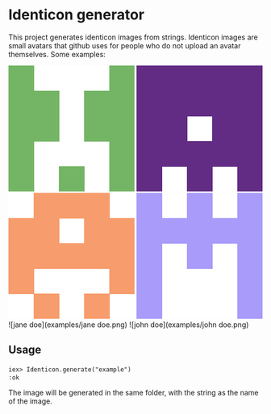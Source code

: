 # Identicon generator

This project generates identicon images from strings. Identicon images are small avatars that github uses for people
who do not upload an avatar themselves. Some examples:

![elixir](examples/elixir.png)
![erlang](examples/erlang.png)
![marcsi](examples/marcsi.png)
![nagyf](examples/nagyf.png)
![jane doe](examples/jane doe.png)
![john doe](examples/john doe.png)

## Usage

```
iex> Identicon.generate("example")
:ok
```

The image will be generated in the same folder, with the string as the name of the image.